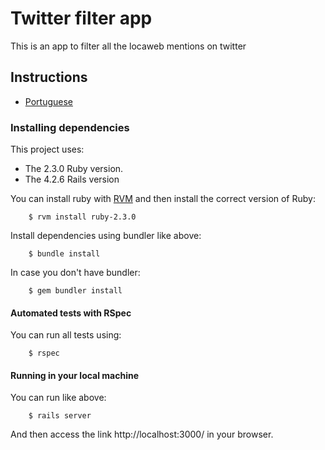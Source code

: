 # Twitter filter app

This is an app to filter all the locaweb mentions on twitter

## Instructions

* [Portuguese](INSTRUCTIONS.md)

### Installing dependencies

This project uses:
 -  The 2.3.0 Ruby version.
 -  The 4.2.6 Rails version

You can install ruby with [RVM](https://rvm.io/rvm/install) and then install the correct version of Ruby:

        $ rvm install ruby-2.3.0

Install dependencies using bundler like above:

        $ bundle install

In case you don't have bundler:

        $ gem bundler install

#### Automated tests with RSpec

You can run all tests using:

        $ rspec

#### Running in your local machine

You can run like above:

        $ rails server

And then access the link http://localhost:3000/ in your browser.
